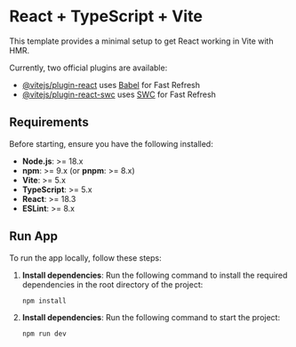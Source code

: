 # React + TypeScript + Vite

This template provides a minimal setup to get React working in Vite with HMR.

Currently, two official plugins are available:

- [@vitejs/plugin-react](https://github.com/vitejs/vite-plugin-react/blob/main/packages/plugin-react/README.md) uses [Babel](https://babeljs.io/) for Fast Refresh
- [@vitejs/plugin-react-swc](https://github.com/vitejs/vite-plugin-react-swc) uses [SWC](https://swc.rs/) for Fast Refresh

## Requirements

Before starting, ensure you have the following installed:

- **Node.js**: >= 18.x
- **npm**: >= 9.x (or **pnpm**: >= 8.x)
- **Vite**: >= 5.x
- **TypeScript**: >= 5.x
- **React**: >= 18.3
- **ESLint**: >= 8.x

## Run App

To run the app locally, follow these steps:

1. **Install dependencies**:
   Run the following command to install the required dependencies in the root directory of the project:

   ```bash
   npm install

   ```

2. **Install dependencies**:
   Run the following command to start the project:
   ```bash
   npm run dev
   ```